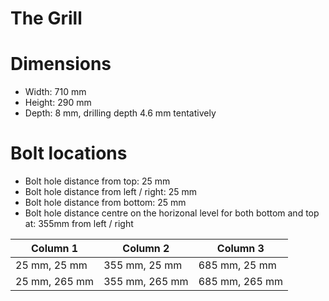 # The Grill

# Dimensions
* Width: 710 mm
* Height: 290 mm
* Depth: 8 mm, drilling depth 4.6 mm tentatively

# Bolt locations
* Bolt hole distance from top: 25 mm
* Bolt hole distance from left / right: 25 mm
* Bolt hole distance from bottom: 25 mm
* Bolt hole distance centre on the horizonal level for both bottom and top at: 355mm from left / right

| Column 1 | Column 2 | Column 3 |
|---|---|---|
| 25 mm, 25 mm | 355 mm, 25 mm | 685 mm, 25 mm |
| 25 mm, 265 mm | 355 mm, 265 mm | 685 mm, 265 mm |
